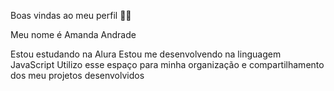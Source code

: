 Boas vindas ao meu perfil 💙💙

 Meu nome é Amanda Andrade

 Estou estudando na Alura
 Estou me desenvolvendo na linguagem JavaScript
 Utilizo esse espaço para minha organização e compartilhamento dos meu projetos desenvolvidos
